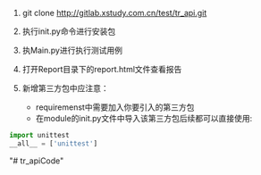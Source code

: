 1. git clone  http://gitlab.xstudy.com.cn/test/tr_api.git

2. 执行init.py命令进行安装包

3. 执Main.py进行执行测试用例

4. 打开Report目录下的report.html文件查看报告

5. 新增第三方包中应注意：
	* requiremenst中需要加入你要引入的第三方包
	* 在module的init.py文件中导入该第三方包后续都可以直接使用:
```python
import unittest
__all__ = ['unittest']
```

"# tr_apiCode" 
